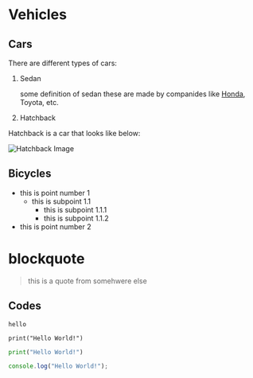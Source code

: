 # Vehicles

## Cars

There are different types of cars:

1.  Sedan

    some definition of sedan
    these are made by companides like [Honda](https://www.honda.com.au), Toyota, etc.

2.  Hatchback

Hatchback is a car that looks like below:

![Hatchback Image](https://images.unsplash.com/photo-1471444928139-48c5bf5173f8?ixlib=rb-4.0.3&ixid=MnwxMjA3fDB8MHxwaG90by1wYWdlfHx8fGVufDB8fHx8&auto=format&fit=crop&w=1032&q=80)

## Bicycles

- this is point number 1
  - this is subpoint 1.1
    - this is subpoint 1.1.1
    - this is subpoint 1.1.2
- this is point number 2

# blockquote

> this is a quote from somehwere else

## Codes

`hello`

```
print("Hello World!")
```

```python
print("Hello World!")
```

```js
console.log("Hello World!");
```
